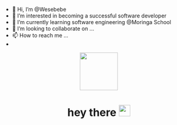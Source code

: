 - 👋 Hi, I’m @Wesebebe
- 👀 I’m interested in becoming a successful software developer
- 🌱 I’m currently learning software engineering @Moringa School
- 💞️ I’m looking to collaborate on ...
- 📫 How to reach me ...
- 
<div id="header" align="center">
  <img src="https://media.giphy.com/media/jdPMeyv9rn0hZHh8n9/giphy.gif" width="100"/>
</div>
<h1 align="center">
  hey there
  <img src="https://media.giphy.com/media/hvRJCLFzcasrR4ia7z/giphy.gif" width="30px"/>
<!---
Wesebebe/Wesebebe is a ✨ special ✨ repository because its `README.md` (this file) appears on your GitHub profile.
You can click the Preview link to take a look at your changes.
--->
